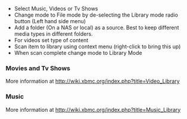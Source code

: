   * Select Music, Videos or Tv Shows
  * Change mode to File mode by de-selecting the Library mode radio button (Left hand side menu)
  * Add a folder (On a NAS or local) as a source. Best to keep different media types in different folders.
  * For videos set type of content
  * Scan item to library using context menu (right-click to bring this up)
  * When scan complete change mode to Library Mode

### Movies and Tv Shows ###

More information at http://wiki.xbmc.org/index.php?title=Video_Library

### Music ###

More information at http://wiki.xbmc.org/index.php?title=Music_Library